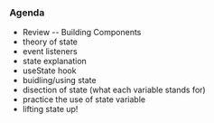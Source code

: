 ### Agenda

- Review -- Building Components
- theory of state
- event listeners
- state explanation
- useState hook
- buidling/using state
- disection of state (what each variable stands for)
- practice the use of state variable
- lifting state up!